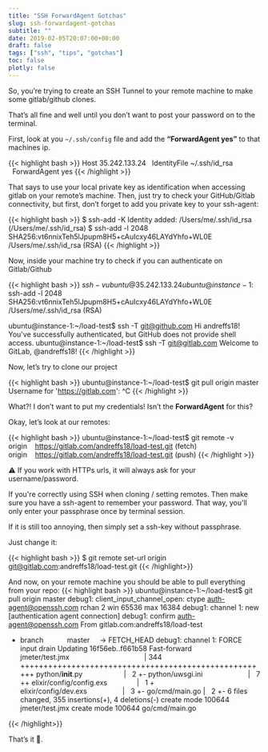 ```yaml
---
title: "SSH ForwardAgent Gotchas"
slug: ssh-forwardagent-gotchas
subtitle: ""
date: 2019-02-05T20:07:00+00:00
draft: false
tags: ["ssh", "tips", "gotchas"]
toc: false
plotly: false
---
```


So, you’re trying to create an SSH Tunnel to your remote machine to make some gitlab/github clones.

That’s all fine and well until you don’t want to post your password on to the terminal.

First, look at you `~/.ssh/config` file and add the **“ForwardAgent yes”** to that machines ip.

{{< highlight bash >}}
Host 35.242.133.24
  IdentityFile ~/.ssh/id_rsa
  ForwardAgent yes
{{< /highlight >}}

That says to use your local private key as identification when accessing gitlab on your remote’s machine.
Then, just try to check your GitHub/Gitlab connectivity, but first, don’t forget to add you private key to your ssh-agent:

{{< highlight bash >}}
$ ssh-add -K
Identity added: /Users/me/.ssh/id_rsa (/Users/me/.ssh/id_rsa)
$ ssh-add -l
2048 SHA256:vt6nnixTeh5lJpupm8H5+cAuIcxy46LAYdYhfo+WL0E /Users/me/.ssh/id_rsa (RSA)
{{< /highlight >}}

Now, inside your machine try to check if you can authenticate on Gitlab/Github

{{< highlight bash >}}
$ ssh -v ubuntu@35.242.133.24
ubuntu@instance-1:~$ ssh-add -l
2048 SHA256:vt6nnixTeh5lJpupm8H5+cAuIcxy46LAYdYhfo+WL0E /Users/me/.ssh/id_rsa (RSA)

ubuntu@instance-1:~/load-test$ ssh -T git@github.com
Hi andreffs18! You've successfully authenticated, but GitHub does not provide shell access.
ubuntu@instance-1:~/load-test$ ssh -T git@gitlab.com
Welcome to GitLab, @andreffs18!
{{< /highlight >}}

Now, let’s try to clone our project

{{< highlight bash >}}
ubuntu@instance-1:~/load-test$ git pull origin master
Username for 'https://gitlab.com': ^C
{{< /highlight >}}

What?! I don’t want to put my credentials! Isn’t the **ForwardAgent** for this?

Okay, let’s look at our remotes:

{{< highlight bash >}}
ubuntu@instance-1:~/load-test$ git remote -v
origin    https://gitlab.com/andreffs18/load-test.git (fetch)
origin    https://gitlab.com/andreffs18/load-test.git (push)
{{< /highlight >}}

⚠️ If you work with HTTPs urls, it will always ask for your username/password.

If you're correctly using SSH when cloning / setting remotes. 
Then make sure you have a ssh-agent to remember your password. 
That way, you'll only enter your passphrase once by terminal session.

If it is still too annoying, then simply set a ssh-key without passphrase.

Just change it:

{{< highlight bash >}}
$ git remote set-url origin git@gitlab.com:andreffs18/load-test.git
{{< /highlight>}}


And now, on your remote machine you should be able to pull everything from your repo:
{{< highlight bash >}}
ubuntu@instance-1:~/load-test$ git pull origin master
debug1: client_input_channel_open: ctype auth-agent@openssh.com rchan 2 win 65536 max 16384
debug1: channel 1: new [authentication agent connection]
debug1: confirm auth-agent@openssh.com
From gitlab.com:andreffs18/load-test
 * branch            master     -> FETCH_HEAD
debug1: channel 1: FORCE input drain
Updating 16f56eb..f661b58
Fast-forward
 jmeter/test.jmx                                      | 344 ++++++++++++++++++++++++++++++++++++++++++++++++++++++
 python/__init__.py                     |   2 +-
 python/uwsgi.ini                       |   7 ++
 elixir/config/config.exs               |   1 +
 elixir/config/dev.exs                  |   3 +-
 go/cmd/main.go                         |   2 +-
 6 files changed, 355 insertions(+), 4 deletions(-)
 create mode 100644 jmeter/test.jmx
 create mode 100644 go/cmd/main.go

{{< /highlight>}}

That’s it 👋.
